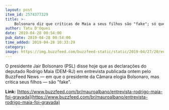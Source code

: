```yaml
---
layout: post
item_id: 2574377329
title: >-
    Bolsonaro diz que críticas de Maia a seus filhos são "fake"; só que a entrevista foi gravada
author: Tatu D'Oquei
date: 2019-04-28 00:54:00
pub_date: 2019-04-28 00:54:00
time_added: 2019-04-28 10:33:29
category: 
image: https://img.buzzfeed.com/buzzfeed-static/static/2019-04/27/20/enhanced/buzzfeed-prod-web-02/original-23206-1556412790-3.jpg?crop=1019:533;0,73
---
```


O presidente Jair Bolsonaro (PSL) disse hoje que as declarações do deputado Rodrigo Maia (DEM-RJ) em entrevista publicada ontem pelo BuzzFeed News — em que o presidente da Câmara elogia Bolsonaro, mas critica seus filhos — são "fake".

**Link:** [https://www.buzzfeed.com/br/mauroalbano/entrevista-rodrigo-maia-foi-gravada](https://www.buzzfeed.com/br/mauroalbano/entrevista-rodrigo-maia-foi-gravada)

